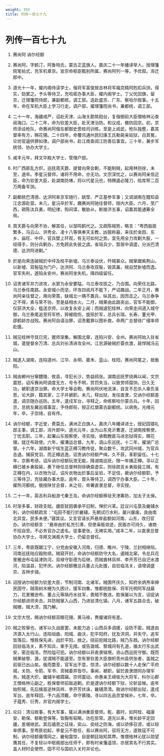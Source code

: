 ```yaml
---
weight: 393
title: 列传一百七十九
---
```


# 列传一百七十九

1. <span id="列传一百七十九-1"></span>
赛尚阿 讷尔经额

2. <span id="列传一百七十九-2"></span>
赛尚阿，字鹤汀，阿鲁特氏，蒙古正蓝旗人。嘉庆二十一年繙译举人，授理籓院笔帖式，充军机章京。宣宗命枢臣甄别所属，赛尚阿列一等，予优叙。洊迁郎中。

3. <span id="列传一百七十九-3"></span>
道光十一年，擢内阁侍读学士，偕将军富俊按吉林将军福克精阿剋扣兵饷，得实，劾罢之。予头等侍卫，充哈密办事大臣，擢内阁学士。丁父忧回旗，留京，迁理籓院侍郎，兼副都统，调工部。迭赴盛京、广东、察哈尔按事。十五年，命在军机大臣上学习行走。调户部，擢理籓院尚书，兼都统，调工部。

4. <span id="列传一百七十九-4"></span>
二十一年，海疆戒严，诏赴天津、山海关勘筑砲台，复偕御前大臣僧格林沁查阅海口。二十二年，命为钦差大臣，赴天津治防。和议成，撤防回京。初，京师添设枪队，命赛尚阿偕左都御史恩桂司训练。至是上阅武，枪队独整，嘉其督率有方，赐花翎。二十四年，命覆讯通州民妇康王氏勒毙亲姑狱，白其冤，论坊官逼供罪如律。调户部尚书，赴江南查阅江防善后事宜。三十年，兼步军统领、协办大学士。

5. <span id="列传一百七十九-5"></span>
咸丰元年，拜文华殿大学士，管理户部。

6. <span id="列传一百七十九-6"></span>
时广西匪乱方炽，巡抚周天爵、提督向荣会剿，不能制贼，起用林则徐，未至，道卒。李星沅督师，诸将不用命，亦无功。文宗深忧之，以赛尚阿亲信近臣，命为钦差大臣，赴湖南防堵，将以代星沅也，特赐遏必隆刀，给库帑二百万两备军饷。

7. <span id="列传一百七十九-7"></span>
副都统巴清德、达洪阿率京军随行，姚莹、严正基参军事；又调湖南在籍知县江忠源赴营。未几，星沅卒於军，趣赛尚阿驰往督师，授内大臣。六月，至广西，疏陈汰兵勇，明纪律，购间谍，散胁从，断接济五事，诏嘉其能通筹全局。

8. <span id="列传一百七十九-8"></span>
周天爵与向荣不协，解其任，以邹鸣鹤代之。又疏陈贼势，略言：“粤西股匪繁多，冯云山、洪秀全、凌十八等俱奉天主教，凶狠称最，来往於金田、东乡、庙旺、中坪，官兵壁上环观，有无可如何之势。宜先用全力攻剿大股，一经得手，则分兵剿办，方免顾此失彼之虞。省垣兵少，暂居中调遣，分派巴清德、达洪阿进剿。”

9. <span id="列传一百七十九-9"></span>
於是向荣连破贼於中坪及桂平新墟。乌兰泰设伏，歼贼甚众。贼窜踞紫荆山，以新墟、双髻隘为门户。达洪阿、乌兰泰攻双髻，毁其巢，贼自焚新墟而逸。官军失利，遂陷永安州，赛尚阿坐失机，降四级留任。

10. <span id="列传一百七十九-10"></span>
诏责诸军并力进攻，水窦为永安要隘，乌兰泰攻拔之，乃合围。向荣任北路，乌兰泰任南路。永安城小而坚，环攻四阅月不能下，严诏趣战。二年正月，赛尚阿亲往督之，用向荣策，缺城北一隅不置兵，纵其出，因而击之。乌兰泰争之不得，素与荣不协，至是益相水火。二月，贼果由此路突出，官军不能御，仅获洪大全，槛送京师，以收复永安上闻；而贼遽犯桂林，向荣走间道入城守御，乌兰泰尾追至将军桥，猝被砲伤，旋殒於军，总兵长瑞、长寿、董光甲、邵鹤龄亦战殁。赛尚阿自请治罪，诏责戴罪以图补救，命两广总督徐广缙率师赴援。

11. <span id="列传一百七十九-11"></span>
贼见桂林守具已完，援师渐集，解围北窜，连陷兴安、全州。赛尚阿始入驻省城，遣提督余万清、总兵刘长清进攻全州。江忠源破贼於蓑衣渡，毙悍贼冯云山。

12. <span id="列传一百七十九-12"></span>
贼遂入湖南，连陷道州、江华、永明、嘉禾、蓝山、桂阳，赛尚阿尾之，抵衡阳。

13. <span id="列传一百七十九-13"></span>
贼由郴州分窜醴陵、攸县，寻犯长沙，势益鸱张。湖南巡抚罗绕典以闻，文宗震怒，诏斥赛尚阿调度无方，号令不明，赏罚失当，以致劳师糜饷，日久无功，褫职逮京治罪。命大学士等会鞫，赛尚阿伏地流涕，自言不忍杀人辜负圣恩，论大辟，籍其家，三子并褫职。未几，释出狱，发往直隶，交讷尔经额差遣，调京随办巡防。五年，遣戍军台，寻释之，命练察哈尔蒙古兵。十年，回京，总统左翼巡城事宜，予侍郎衔，授正红旗蒙古副都统。以病免。光绪元年，卒。子崇绮，自有传。

14. <span id="列传一百七十九-14"></span>
讷尔经额，字近堂，费莫氏，满洲正白旗人。嘉庆八年繙译进士，授妃园寝礼部主事，调工部，洊升郎中。道光元年，出为山东兗沂曹道，迁湖南按察使，丁忧去职。三年，起署山东按察使，寻实授。承鞫教匪马进忠狱得实，赐花翎，就迁布政使。六年，擢漕运总督。九年，调山东巡抚。十二年，擢湖广总督。十六年，湖南新宁瑶生蓝正樽习教传徒，聚众数千，攻武冈州城，为官兵击退。捕获党羽，而正樽逃逸，诏责讷尔经额严缉，久不获，革职留任。十七年，京察考绩，诏斥讷尔经额玩泄无能，降湖南巡抚，限一年捕正樽。寻以正樽已被乡勇殴毙，奏下继任总督林则徐确查虚实，则徐疏言乡勇殴毙三贼，有正樽在内，以衣物为证，诏斥衣物出於事后呈验，不足信，褫讷尔经额职，予三等侍卫，充驻藏办事大臣。逾年，晋头等侍卫，调西宁办事大臣。二十年，擢热河都统。俄授陕甘总督，未之任，命署直隶总督，寻实授。

15. <span id="列传一百七十九-15"></span>
二十一年，英吉利兵船游弋秦王岛，命讷尔经额移驻天津筹防，加太子太保。

16. <span id="列传一百七十九-16"></span>
时渐多事，财政支绌，疆臣犹因袭承平旧制，惮於兴革。廷议兴屯垦及畿辅水利，讷尔经额疏言：“屯田不能行於畿辅，先朝试行水利，屡兴屡废。良由南北异宜，民多未便。”寝其议。又言官请长芦悬岸盐额如河南、山东，改归官办。讷尔经额言：“悬岸由於私充引滞，但使枭贩敛迹，民贩亦可持久，诸商不招自至。不必务官办之虚名，徒事更张，无裨实用。”咸丰二年，以直隶总督协办大学士，寻拜文渊阁大学士，仍留总督任。

17. <span id="列传一百七十九-17"></span>
三年，粤匪既踞江宁，分党由安徽入河南，归德、睢州、宁陵、兰封相继陷，河南巡抚陆应穀败绩。贼窥开封，命讷尔经额防守大名，遏贼北窜。令总兵花里雅逊布屯延津防河，双禄守彰德为后继，而贼酋林凤祥、李开芳已自汜水渡河，陷温县，犯怀庆。讷尔经额檄总兵董占元赴援，自驻临洺关，请增调盛京、吉林步骑。

18. <span id="列传一百七十九-18"></span>
诏授讷尔经额为钦差大臣，节制河南、北诸军。贼围怀庆久，知府余炳焘率绅民固守，贼周树木栅为久困计。援军四集，惟都统胜保、将军托明阿军战最力，花里雅逊布、董占元等隔丹水驻军，畏贼不敢进。胜保屡以为言，诏促讷尔经额进师夹击，并防贼窜入山西，乃进驻清化镇。八月，诸军五路合击，破贼栅，贼大溃，围乃解。

19. <span id="列传一百七十九-19"></span>
文宗大悦，赐讷尔经额双眼花翎、黄马褂，赉擢诸将有差。

20. <span id="列传一百七十九-20"></span>
贼之败窜也，诸军以久战疲罢，未能力追；山西兵多调援，设防不密。贼遂由济源入太行山，连陷垣曲、阳城、曲沃，犯平阳府，扰及洪洞，并失守。追军皆落后，惟胜保先进，战於平阳，挫之。绕前扼贼北路，贼乃东趋。讷尔经额回驻临洺关，素不知兵，束手无措。或告潞城、黎城间有孔道，循太行东出武安，密迩临洺，然险隘可扼。讷尔经额以非直隶辖境，咨山西巡抚守御。既而贼果破黎、潞，犹谓贼不能遽至。忽有冒钦差大臣旗帜责州县供张者，盖贼之前驱已出山矣。俄而麕至，官军出不意，惊溃，讷尔经额以数十人走保广平府城，关防、令箭、军书、资械委弃皆尽。事闻，褫职，留於直隶随同办理军务。贼遂大炽，畿辅半被蹂躏，京师震动。命惠亲王绵愉为大将军，科尔沁郡王僧格林沁副之，胜保督师前敌追剿。於是逮讷尔经额下狱，论斩监候。逾年始殄贼，先后擒首逆林凤祥、李开芳伏诛，畿辅肃清。赦讷尔经额出狱，遣戍军台。逾年释回，予六品顶戴，命守慕陵。寻以四五品京堂候补。七年，卒。子蕴秀、衍秀，并官内阁学士。

21. <span id="列传一百七十九-21"></span>
论曰：清沿故事，有大军事，辄以满洲重臣督师。乾、嘉时，如阿桂、福康安、勒保、额勒登保等，皆胸有韬略，功在旂常。道光以来，惟长龄平定回疆，差堪继武。其后禧恩之征瑶，奕山、奕经之防海，或以骄侈召谤，或以轻率偾事。至粤匪初起，李星沅不胜任，易以赛尚阿，驭将无方，遂致寇不可制。讷尔经额庸懦同之，畿甸震惊，自是朝廷始知其弊。惟僧格林沁犹以勋望膺其任，不复轻以中枢阁部出任师干，即有时亲籓遥领，亦居其名不行其实。盖人材时会使然，固不可与国初入关时并论也。
